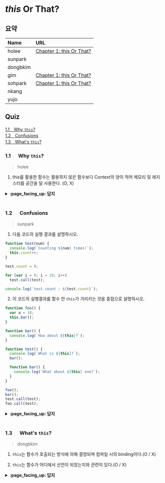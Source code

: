 # *this* Or That?

## 요약
| Name | URL |
|:---|:---|
| holee | [Chapter 1: this Or That?](https://github.com/hochan222/Everything-in-JavaScript/wiki/Chapter-1:-this-Or-That%3F) |
| sunpark |  |
| dongbkim |  |
| gim | [Chapter 1: this Or That?](https://velog.io/@mkitigy/Chapter-1-this-Or-That) |
| sohpark | [Chapter 1: this Or That?](https://stitchcoding.tistory.com/37) |
| nkang |  |
| yujo |  |

## Quiz

[1.1　Why `this`?](#11---Why-this?)<br>
[1.2　Confusions](#12---Confusions)<br>
[1.3　What's `this`?](#13---Whats-this)<br>

### 1.1 　  Why `this`?

> holee

1. this를 활용한 함수는 활용하지 않은 함수보다 Context의 양이 적어 메모리 및 레지스터를 공간을 덜 사용한다. (O, X)

<details>
<summary> <b> :page_facing_up: 답지 </b>  </summary>
<div markdown="1">

1. this를 활용한 함수는 활용하지 않은 함수보다 context의 양이 적어 메모리 및 레지스터를 공간을 덜 사용한다. (__O__, X)

> Javascript에서 Context는 Stack Frame이므로 매개변수의 정보만큼 Stack 공간을 덜 차지한다.  

> 매개변수(parameter)와 인수 정보(arguments)가 줄어듦으로 이는 Execution Context의 세 종류중 하나인 Function Context 부분이 가지고 있는 세 객체중 Variable Object부분이 줄어든다. 따라서 이는 메모리와 레지스터의 감소로 이어진다.  

> NOTE: 인수가 전달되지 않은 매개변수는 undefined으로 초기화된다.  

추가 정보: [activation record](https://github.com/hochan222/Everything-in-JavaScript/wiki/activation-record) 

</div>
</details>
<br>

### 1.2 　  Confusions

> sunpark

1. 다음 코드의 실행 결과를 설명하시오.

```javascript
function test(num) {
  console.log(`Counting ${num} times!`);
  this.count++;
}

test.count = 0;

for (var i = 0; i < 10; i++)
  test.call(test);

console.log(`test.count : ${test.count}`);
```

2. 이 코드의 실행결과를 함수 안 `this`가 가리키는 것을 중점으로 설명하시오.

```javascript
function foo() {
  var a = 10;
  this.bar();
}

function bar() {
  console.log(`How about ${this}?`);
}

function test() {
  console.log(`What is ${this}?`);
  bar();

  function bar() {
    console.log(`What about ${this} one?`);
  }
}

foo();
bar();
test.call(test);
foo.call(test);
```

<details>
<summary> <b> :page_facing_up: 답지 </b>  </summary>
<div markdown="1">

1. 다음 코드의 실행 결과를 설명하시오.

> for문을 통해 `test` 함수를 실행했지만 `call` 프로퍼티수가 부족해 num에 항상 `undefined` 값으로 할당되 출력된다. (이 부분에서 오류는 나지 않는다) 그리고 `call`을 통해 `this`를 바인딩했기 때문에 마지막 `test.count`값은 정상적으로 카운트 되어 10이 출력된다.

> 참고 : [Function.prototype.call()](https://developer.mozilla.org/ko/docs/Web/JavaScript/Reference/Global_Objects/Function/call)

2. 이 코드의 실행결과를 함수 안 `this`가 가리키는 것을 중점으로 설명하시오.

> `foo()`를 통해 호출하게 되면 `foo` 안 `this`는 전역변수를 가리켜 전역에 선언되어있는 `bar` 함수를 호출한다. 이때 `bar` 안 `this`도 역시 전역변수를 가리킨다. `bar()`를 통해 호출하게 되면 전과 동일하게 `bar`안 `this`는 전역변수를 가리킨다. `test.call(test)`를 통해 호출하게 되면 `test` 안 `this`는 `test`로 바인딩된다. 하지만 `test` 안 `bar()`에서 `this`는 전역변수를 가리킨다. 마지막으로 `foo.call(test)`는 `foo`안 `this`는 `test`로 바인딩되지만, `test` 객체 안에 `bar` 함수가 없기 때문에 TypeError가 나게 된다. (전역과 다르가 함수 스코프의 경우에는 object로 변수에 접근할 수 없다.)

</div>
</details>
<br>

### 1.3 　  What's `this`?

> dongbkim  


1. `this`는 함수가 호출되는 방식에 의해 결정되며 컴파일 시의 binding이다.(O / X)

2. `this`는 함수가 어디에서 선언이 되었는지와 관련이 있다.(O / X)

<details>
<summary> <b> :page_facing_up: 답지 </b>  </summary>
<div markdown="1">

1. `this`는 함수가 호출되는 방식에 의해 결정되며 컴파일 시 binding이다.(O / **X**)
We said earlier that `this` is not an author-time binding but a runtime binding.


2. `this`는 함수가 어디에서 선언이 되었는지와 관련이 있다.(O / **X**)
`this` binding has nothing to do with where a function is declared, but has instead everything to do with the manner in which the function is called.


</div>
</details>
<br>
